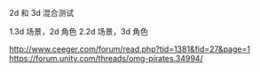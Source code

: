 2d 和 3d 混合测试

1.3d 场景，2d 角色
2.2d 场景，3d 角色

http://www.ceeger.com/forum/read.php?tid=1381&fid=27&page=1
https://forum.unity.com/threads/omg-pirates.34994/